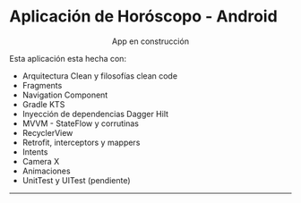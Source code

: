 # Aplicación de Horóscopo - Android

<p align="center">
App en construcción

Esta aplicación esta hecha con:
<br />
- Arquitectura Clean y filosofías clean code
- Fragments
- Navigation Component
- Gradle KTS
- Inyección de dependencias Dagger Hilt
- MVVM - StateFlow y corrutinas
- RecyclerView
- Retrofit, interceptors y mappers
- Intents
- Camera X
- Animaciones
- UnitTest y UITest (pendiente)

---
